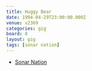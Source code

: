```yaml
---
title: Huggy Bear
date: 1994-04-29T23:00:00.000Z
venue: v2369
categories: gig
board: 8
layout: gig
tags: [sonar nation]
---
```

+ <a href="/wiki/sonar+nation">Sonar Nation</a>